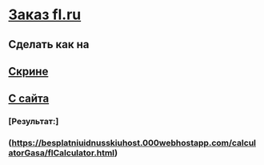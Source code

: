 # [Заказ fl.ru](https://www.fl.ru/projects/3371248/kalkulyator-rascheta-na-sayt.html#hiddenOfferInfo)
## Сделать как на
##  [Скрине](https://st.fl.ru/projects/upload/201708/f_452598c6bbb6e9bd.png)
##  [С сайта](http://green-auto.kz/)
### [Результат:] 
### (https://besplatniuidnusskiuhost.000webhostapp.com/calculatorGasa/flCalculator.html)
